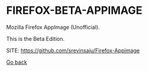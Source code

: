 # FIREFOX-BETA-APPIMAGE
 
 Mozilla Firefox AppImage (Unofficial).

 This is the Beta Edition.
 
 SITE: https://github.com/srevinsaju/Firefox-Appimage

 [Go back](https://portable-linux-apps.github.io/apps.html)
